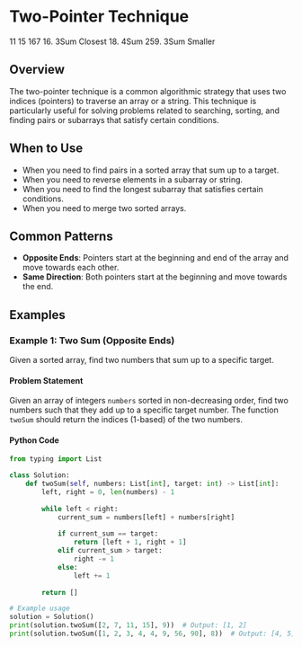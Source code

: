 # Two-Pointer Technique
11
15
167
16. 3Sum Closest
18. 4Sum
259. 3Sum Smaller

## Overview
The two-pointer technique is a common algorithmic strategy that uses two indices (pointers) to traverse an array or a string. This technique is particularly useful for solving problems related to searching, sorting, and finding pairs or subarrays that satisfy certain conditions.

## When to Use
- When you need to find pairs in a sorted array that sum up to a target.
- When you need to reverse elements in a subarray or string.
- When you need to find the longest subarray that satisfies certain conditions.
- When you need to merge two sorted arrays.

## Common Patterns
- **Opposite Ends**: Pointers start at the beginning and end of the array and move towards each other.
- **Same Direction**: Both pointers start at the beginning and move towards the end.

## Examples

### Example 1: Two Sum (Opposite Ends)
Given a sorted array, find two numbers that sum up to a specific target.

#### Problem Statement
Given an array of integers `numbers` sorted in non-decreasing order, find two numbers such that they add up to a specific target number. The function `twoSum` should return the indices (1-based) of the two numbers.

#### Python Code
```python
from typing import List

class Solution:
    def twoSum(self, numbers: List[int], target: int) -> List[int]:
        left, right = 0, len(numbers) - 1
        
        while left < right:
            current_sum = numbers[left] + numbers[right]
            
            if current_sum == target:
                return [left + 1, right + 1]
            elif current_sum > target:
                right -= 1
            else:
                left += 1
                
        return []

# Example usage
solution = Solution()
print(solution.twoSum([2, 7, 11, 15], 9))  # Output: [1, 2]
print(solution.twoSum([1, 2, 3, 4, 4, 9, 56, 90], 8))  # Output: [4, 5]
